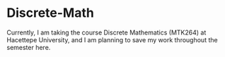 # Discrete-Math

Currently, I am taking the course Discrete Mathematics (MTK264) at Hacettepe University,
and I am planning to save my work throughout the semester here.
